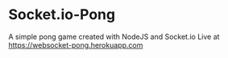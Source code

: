 # Socket.io-Pong
A simple pong game created with NodeJS and Socket.io
Live at https://websocket-pong.herokuapp.com
